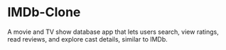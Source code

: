 # IMDb-Clone
A movie and TV show database app that lets users search, view ratings, read reviews, and explore cast details, similar to IMDb.
